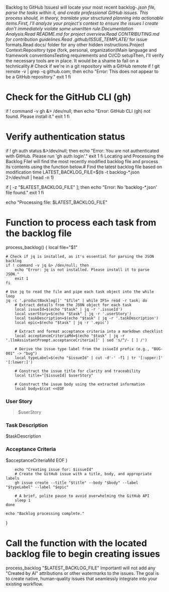 Backlog to GitHub IssuesI will locate your most recent backlog-*.json file, parse the tasks within it, and create professional GitHub issues. This process should, in theory, translate your structured planning into actionable items.First, I'll analyze your project's context to ensure the issues I create don't immediately violate some unwritten rule.Documentation Analysis:Read README.md for project overview.Read CONTRIBUTING.md for contribution guidelines.Read .github/ISSUE_TEMPLATE/* for issue formats.Read docs/ folder for any other hidden instructions.Project Context:Repository type (fork, personal, organization)Main language and framework conventionsTesting requirements and CI/CD setupThen, I'll verify the necessary tools are in place. It would be a shame to fail on a technicality.# Check if we're in a git repository with a GitHub remote
if ! git remote -v | grep -q github.com; then
    echo "Error: This does not appear to be a GitHub repository."
    exit 1
fi

# Check for the GitHub CLI (gh)
if ! command -v gh &> /dev/null; then
    echo "Error: GitHub CLI (gh) not found. Please install it."
    exit 1
fi

# Verify authentication status
if ! gh auth status &>/dev/null; then
    echo "Error: You are not authenticated with GitHub. Please run 'gh auth login'."
    exit 1
fi
Locating and Processing the Backlog FileI will find the most recently modified backlog file and process its contents using the function below.# Find the latest backlog file based on modification time
LATEST_BACKLOG_FILE=$(ls -t backlog-*.json 2>/dev/null | head -n 1)

if [ -z "$LATEST_BACKLOG_FILE" ]; then
    echo "Error: No 'backlog-*.json' file found."
    exit 1
fi

echo "Processing file: $LATEST_BACKLOG_FILE"

# Function to process each task from the backlog file
process_backlog() {
    local file="$1"
    
    # Check if jq is installed, as it's essential for parsing the JSON backlog
    if ! command -v jq &> /dev/null; then
        echo "Error: jq is not installed. Please install it to parse JSON."
        exit 1
    fi

    # Use jq to read the file and pipe each task object into the while loop
    jq -c '.productBacklog[]' "$file" | while IFS= read -r task; do
        # Extract details from the JSON object for each task
        local issueId=$(echo "$task" | jq -r '.issueId')
        local userStory=$(echo "$task" | jq -r '.userStory')
        local taskDescription=$(echo "$task" | jq -r '.taskDescription')
        local epic=$(echo "$task" | jq -r '.epic')
        
        # Extract and format acceptance criteria into a markdown checklist
        local acceptanceCriteriaMd=$(echo "$task" | jq -r '.llmAssistantPrompt.acceptanceCriteria[]' | sed 's/^/- [ ] /')
        
        # Derive the issue type label from the issueId prefix (e.g., "BUG-001" -> "bug")
        local typeLabel=$(echo "$issueId" | cut -d'-' -f1 | tr '[:upper:]' '[:lower:]')

        # Construct the issue title for clarity and traceability
        local title="[$issueId] $userStory"
        
        # Construct the issue body using the extracted information
        local body=$(cat <<EOF
### User Story
> $userStory

### Task Description
$taskDescription

### Acceptance Criteria
$acceptanceCriteriaMd
EOF
)
        
        echo "Creating issue for: $issueId"
        # Create the GitHub issue with a title, body, and appropriate labels
        gh issue create --title "$title" --body "$body" --label "$typeLabel" --label "$epic"
        
        # A brief, polite pause to avoid overwhelming the GitHub API
        sleep 1
    done
    
    echo "Backlog processing complete."
}

# Call the function with the located backlog file to begin creating issues
process_backlog "$LATEST_BACKLOG_FILE"
ImportantI will not add any "Created by AI" attributions or other watermarks to the issues. The goal is to create native, human-quality issues that seamlessly integrate into your existing workflow.
